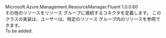 <Type Name="IResourceConnector" FullName="Microsoft.Azure.Management.ResourceManager.Fluent.IResourceConnector">
  <TypeSignature Language="C#" Value="public interface IResourceConnector" />
  <TypeSignature Language="ILAsm" Value=".class public interface auto ansi abstract IResourceConnector" />
  <TypeSignature Language="DocId" Value="T:Microsoft.Azure.Management.ResourceManager.Fluent.IResourceConnector" />
  <TypeSignature Language="VB.NET" Value="Public Interface IResourceConnector" />
  <TypeSignature Language="F#" Value="type IResourceConnector = interface" />
  <AssemblyInfo>
    <AssemblyName>Microsoft.Azure.Management.ResourceManager.Fluent</AssemblyName>
    <AssemblyVersion>1.0.0.60</AssemblyVersion>
  </AssemblyInfo>
  <Interfaces />
  <Docs>
    <summary>
            その他のリソースをリソース グループに接続するコネクタを定義します。
            このクラスの実装は、ユーザーは、特定のリソース グループ内のリソースを参照できます。
            </summary>
    <remarks>To be added.</remarks>
  </Docs>
  <Members />
</Type>